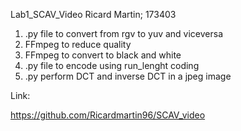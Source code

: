 Lab1_SCAV_Video
Ricard Martin; 173403

1. .py file to convert from rgv to yuv and viceversa 
2. FFmpeg to reduce quality
3. FFmpeg to convert to black and white
4. .py file to encode using run_lenght coding
5. .py perform DCT and inverse DCT in a jpeg image
 
Link:

https://github.com/Ricardmartin96/SCAV_video
